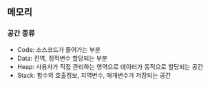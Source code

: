 ## 메모리 

### 공간 종류
- Code: 소스코드가 들어가는 부분
- Data: 전역, 정적변수 할당되는 부분
- Heap: 사용자가 직접 관리하는 영역으로 데이터가 동적으로 할당되는 공간
- Stack: 함수의 호출정보, 지역변수, 매개변수가 저장되는 공간
